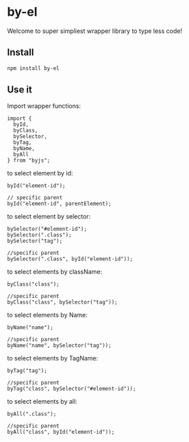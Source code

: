 # by-el

Welcome to super simpliest wrapper library to type less code!

## Install

```bash
npm install by-el
```

## Use it

Import wrapper functions:

```node
import {
  byId,
  byClass,
  bySelector,
  byTag,
  byName,
  byAll
} from "byjs";
```

to select element by id:

```node
byId("element-id");

// specific parent
byId("element-id", parentElement);
```

to select element by selector:

```node
bySelector("#element-id");
bySelector(".class");
bySelector("tag");

//specific parent
bySelector(".class", byId("element-id"));

```

to select elements by className:

```node
byClass("class");

//specific parent
byClass("class", bySelector("tag"));
```

to select elements by Name:

```node
byName("name");

//specific parent
byName("name", bySelector("tag"));
```

to select elements by TagName:

```node
byTag("tag");

//specific parent
byTag("class", bySelector("#element-id"));
```

to select elements by all:

```node
byAll(".class");

//specific parent
byAll("class", byId("element-id"));
```

